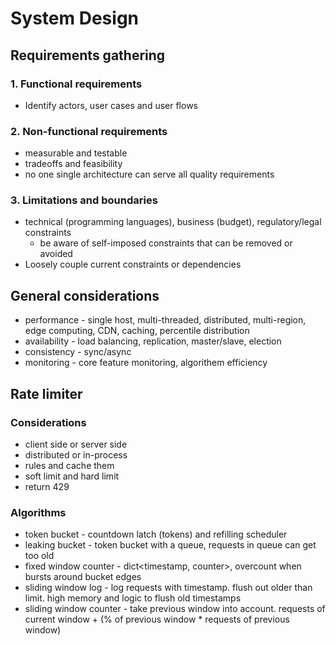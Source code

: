 # System Design

## Requirements gathering
### 1. Functional requirements
 - Identify actors, user cases and user flows 
### 2. Non-functional requirements
 - measurable and testable
 - tradeoffs and feasibility
 - no one single architecture can serve all quality requirements
### 3. Limitations and boundaries
 - technical (programming languages), business (budget), regulatory/legal constraints
   - be aware of self-imposed constraints that can be removed or avoided
 - Loosely couple current constraints or dependencies

## General considerations
 - performance - single host, multi-threaded, distributed, multi-region, edge computing, CDN, caching, percentile distribution
 - availability - load balancing, replication, master/slave, election
 - consistency - sync/async
 - monitoring - core feature monitoring, algorithem efficiency

## Rate limiter
### Considerations
 - client side or server side
 - distributed or in-process
 - rules and cache them
 - soft limit and hard limit
 - return 429
### Algorithms
 - token bucket - countdown latch (tokens) and refilling scheduler 
 - leaking bucket - token bucket with a queue, requests in queue can get too old
 - fixed window counter - dict<timestamp, counter>, overcount when bursts around bucket edges
 - sliding window log - log requests with timestamp. flush out older than limit. high memory and logic to flush old timestamps
 - sliding window counter - take previous window into account. requests of current window + (% of previous window * requests of previous window)
